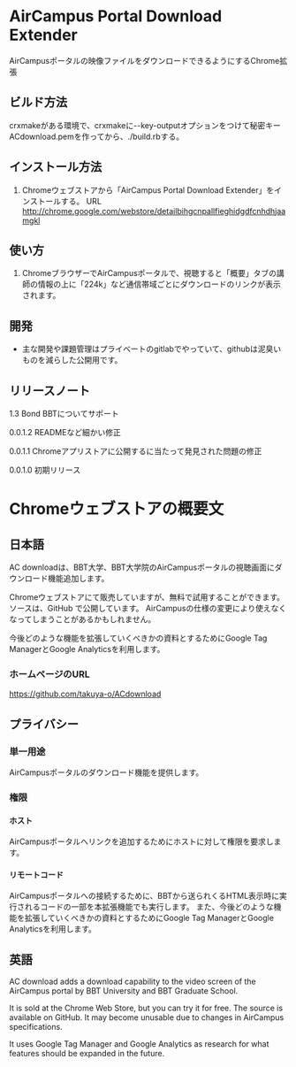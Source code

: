 # AirCampus Portal Download Extender

AirCampusポータルの映像ファイルをダウンロードできるようにするChrome拡張

## ビルド方法

crxmakeがある環境で、crxmakeに--key-outputオプションをつけて秘密キーACdownload.pemを作ってから、./build.rbする。


## インストール方法

1. Chromeウェブストアから「AirCampus Portal Download Extender」をインストールする。
   URL http://chrome.google.com/webstore/detailbihgcnpallfieghidgdfcnhdhjaamgkl

## 使い方

1. ChromeブラウザーでAirCampusポータルで、視聴すると「概要」タブの講師の情報の上に「224k」など通信帯域ごとにダウンロードのリンクが表示されます。

## 開発

* 主な開発や課題管理はプライベートのgitlabでやっていて、githubは泥臭いものを減らした公開用です。

## リリースノート

1.3 Bond BBTについてサポート

0.0.1.2 READMEなど細かい修正

0.0.1.1 Chromeアプリストアに公開するに当たって発見された問題の修正

0.0.1.0 初期リリース


# Chromeウェブストアの概要文
## 日本語

AC downloadは、BBT大学、BBT大学院のAirCampusポータルの視聴画面にダウンロード機能追加します。

Chromeウェブストアにて販売していますが、無料で試用することができます。ソースは、GitHub で公開しています。
AirCampusの仕様の変更により使えなくなってしまうことがあるかもしれません。

今後どのような機能を拡張していくべきかの資料とするためにGoogle Tag ManagerとGoogle Analyticsを利用します。

### ホームページのURL
https://github.com/takuya-o/ACdownload

## プライバシー
### 単一用途
AirCampusポータルのダウンロード機能を提供します。
### 権限
#### ホスト
AirCampusポータルへリンクを追加するためにホストに対して権限を要求します。
#### リモートコード
AirCampusポータルへの接続するために、BBTから送られくるHTML表示時に実行されるコードの一部を本拡張機能でも実行します。
また、今後どのような機能を拡張していくべきかの資料とするためにGoogle Tag ManagerとGoogle Analyticsを利用します。


## 英語

AC download adds a download capability to the video screen of the AirCampus portal by BBT University and BBT Graduate School.

It is sold at the Chrome Web Store, but you can try it for free. The source is available on GitHub.
It may become unusable due to changes in AirCampus specifications.

It uses Google Tag Manager and Google Analytics as research for what features should be expanded in the future.

